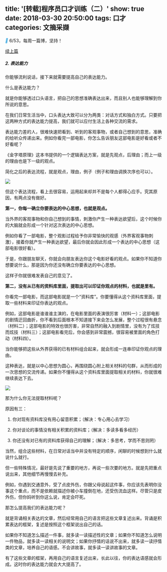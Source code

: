 title: '[转载]程序员口才训练（二）'
show: true
date: 2018-03-30 20:50:00
tags: 口才
categories: 文摘采撷
---

<i class="iconfont" style="color: #1296db">&#xe65d;</i>  6/53，每周一篇博，坚持！

[续上篇](http://zhangjh.me/2018/03/24/kcxl/)

##### 2. 表达能力
你能够流利说话，接下来就需要提高自己的表达能力。

什么是表达能力？

就是你能够透过口头语言，把自己的思想准确表达出来，而且别人也能够理解到你所说的意思。

在我们日常生活当中，口头表达大致可以分为两类：对话方式和独白方式。只要把这两种方式的表达能力提高，我们就可以应付生活上各种交流的需求。

表达能力差的人，很难快速把看到、听到的客观事物，或者自己想到的意思，准确的给听众传递出来。例如你看完一部电影，你怎么告诉朋友这部电影是好看或者不好看呢？

《金字塔原理》这本书提供的一个逻辑表达方案，就是先观点，后理由；而上一级的理由也是下一级的观点。

简化之后的表达流程，就是观点，理由，例子（例子和理由调换次序也可以）。

![](http://wx3.sinaimg.cn/mw690/62d95157gy1fpv5h6cotzj20rk0hy49y.jpg)

但这个表达流程，看上去很容易，运用起来却并不是每个人都得心应手。究其原因，有两点没有做好。

<!--more-->

**第一，你每一确立你要表达的中心思想，也就是观点。**

当外界的客观事物和你自己想到的事情，刺激你产生一种表达欲望后，这个时候你的大脑就会形成一个针对这次表达的中心思想。

例如你看了一部电影，整个观影过程给予你非常愉快的观感（外界客观事物刺激），接着你就产生一种表达欲望，最后你就会因此形成一个表达的中心思想（这部电影很好看）。

于是，你跟朋友聊天，你就会向朋友表达你这个电影好看的观点。如果你不知道你想要说什么，那是因为你还没有确立你要表达的中心思想。

这样子你就很难发表自己的意见了。

**第二，没有从已有的资料库里面，提取出可以印证你观点的材料，也就是里有。**

你看完一部电影，而这部电影就是一个“资料库”。你要懂得从这个资料库里面，提取一些材料来印证你表达的观点。

例如，这部电影是谁谁谁主演的，在电影里面的表演很厉害（材料一）；这部电影的剧情迂回曲折，你不看到后面根本不知道接下来会怎么发展，整个过程很有悬念（材料二）；这部电影的特效也很厉害，非常自然的融入到剧情里，没有为了炫技而炫技（材料三）；这部电影看完后，你会感到非常震撼，很容易被里面的角色打动（材料四）。

当你能够把这些从外界获得的已有材料组合起来，就会形成一连串印证你观点的理由。

这种表达，就是以中心思想为圆心，再围绕圆心附上相关材料的句群，从而形成的一次思想的交流传递。如果你不懂得从这个资料库里面提取相关的材料，你就很难继续表达下去。

![](http://wx1.sinaimg.cn/large/62d95157gy1fpv5t6u1vaj20ps0kcn6o.jpg)

那为什么你无法提取材料呢？

原因有三：
1. 你对现有资料库没有用心留意积累；（解决：专心用心去学习）

2. 你对谈论的事情没有相关积累的资料库；（解决：多读多看多经历）

3. 你还没有对已有的资料库获得自己的理解；（解决：多思考，学而不思则罔）

当然，组合这些材料，在日常对话当中并没有特定的顺序，闲聊的时候想到什么就说什么就行。

但一些特殊情况，最好是先说了重要的地方，再说一些次要的地方。就是先把重点说出来，其他细节再慢慢去补充。

例如，你遇到交通意外，受了点皮外伤，你跟父母说起这件事，你应该先表明你没事这个重点，而不是依赖就描述你被小车撞倒在地，还受伤流血这样。尽管只是皮外伤，但你妈听到你这么说，肯定会吓死。

那怎么提高我们的表达能力呢？

就是背诵相关表达的文章，然后经常用自己的语言把这些文章复述出来。背诵是积累表达的框架，复述是按照这个框架说出自己的话。

如果你不知道怎么描述一件事，就多读一读描述性的文章；如果你不知道怎么说明一件物品，就多读一读相关的说明文；如果你抒情的话说不出来，就多读一读抒情类的文章，培养自己的语感。不会讲故事，就多读一读讲故事的文章。

有了这些文章的框架，再用自己的语言复述出来，长此以往，你的表达语感就会形成。这时你的表达能力就会大大提高了。


